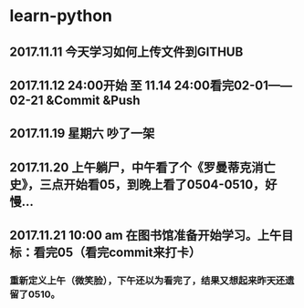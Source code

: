 # learn-python

## 2017.11.11 今天学习如何上传文件到GITHUB
## 2017.11.12 24:00开始 至 11.14 24:00看完02-01——02-21 &Commit &Push

## 2017.11.19 星期六 吵了一架
## 2017.11.20 上午躺尸，中午看了个《罗曼蒂克消亡史》，三点开始看05，到晚上看了0504-0510，好慢...

## 2017.11.21  10:00 am 在图书馆准备开始学习。上午目标：看完05（看完commit来打卡）
### 重新定义上午（微笑脸），下午还以为看完了，结果又想起来昨天还遗留了0510。

